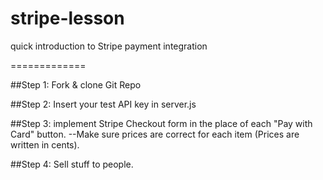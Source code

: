 stripe-lesson
=============

quick introduction to Stripe payment integration

=============

##Step 1:
Fork & clone Git Repo

##Step 2: 
Insert your test API key in server.js

##Step 3:
implement Stripe Checkout form in the place of each "Pay with Card" button.
  --Make sure prices are correct for each item (Prices are written in cents).
  
##Step 4:
Sell stuff to people.


